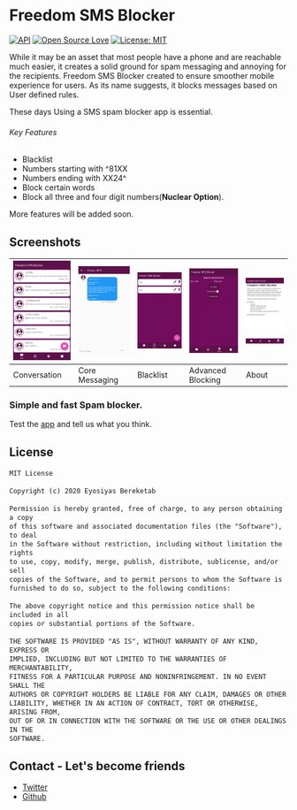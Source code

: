# Freedom SMS Blocker
[![API](https://img.shields.io/badge/API-16%2B-blue.svg?style=flat)](https://android-arsenal.com/api?level=16)
[![Open Source Love](https://badges.frapsoft.com/os/v1/open-source.svg?v=102)](https://opensource.org/licenses/Apache-2.0)
[![License: MIT](https://img.shields.io/badge/License-MIT-yellow.svg)](https://github.com/devEyosiyas/FreedomSMSBlocker/blob/master/LICENSE)

While it may be an asset that most people have a phone and are reachable much easier, it creates a solid ground for spam messaging and annoying for the recipients.
Freedom SMS Blocker created to ensure smoother mobile experience for users. 
As its name suggests, it blocks messages based on User defined rules.


These days Using a SMS spam blocker app is essential.

###### Key Features
* Blacklist
* Numbers starting with ^81XX
* Numbers ending with XX24^
* Block certain words
* Block all three and four digit numbers(**Nuclear Option**).

More features will be added soon.

## Screenshots

<img src="screenshot/1.png" width="150" /> | <img src="screenshot/2.png" width="150" /> | <img src="screenshot/3.png" width="150" /> | <img src="screenshot/4.png" width="150" /> | <img src="screenshot/5.png" width="150" />
-------------|----------------|-----------|-------------------|-------
Conversation | Core Messaging | Blacklist | Advanced Blocking | About



### Simple and fast Spam blocker.
Test the [app](https://raw.githubusercontent.com/devEyosiyas/FreedomSMSBlocker/master/Freedom%20SMS%20Blocker.apk) and tell us what you think.

## License
```
MIT License

Copyright (c) 2020 Eyosiyas Bereketab

Permission is hereby granted, free of charge, to any person obtaining a copy
of this software and associated documentation files (the "Software"), to deal
in the Software without restriction, including without limitation the rights
to use, copy, modify, merge, publish, distribute, sublicense, and/or sell
copies of the Software, and to permit persons to whom the Software is
furnished to do so, subject to the following conditions:

The above copyright notice and this permission notice shall be included in all
copies or substantial portions of the Software.

THE SOFTWARE IS PROVIDED "AS IS", WITHOUT WARRANTY OF ANY KIND, EXPRESS OR
IMPLIED, INCLUDING BUT NOT LIMITED TO THE WARRANTIES OF MERCHANTABILITY,
FITNESS FOR A PARTICULAR PURPOSE AND NONINFRINGEMENT. IN NO EVENT SHALL THE
AUTHORS OR COPYRIGHT HOLDERS BE LIABLE FOR ANY CLAIM, DAMAGES OR OTHER
LIABILITY, WHETHER IN AN ACTION OF CONTRACT, TORT OR OTHERWISE, ARISING FROM,
OUT OF OR IN CONNECTION WITH THE SOFTWARE OR THE USE OR OTHER DEALINGS IN THE
SOFTWARE.
```
## Contact - Let's become friends
* [Twitter](https://twitter.com/devEyosi)  
* [Github](https://github.com/devEyosiyas)
